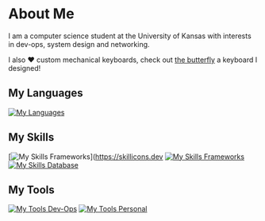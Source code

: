# About Me
I am a computer science student at the University of Kansas with interests in dev-ops, system design and networking.

I also :heart: custom mechanical keyboards, check out [the butterfly](https://github.com/aaatipamula/butterfly) a keyboard I designed!

## My Languages

[![My Languages](https://skillicons.dev/icons?i=py,js,ts,c,cpp)](https://skillicons.dev)

## My Skills

[![My Skills Frameworks](https://skillicons.dev/icons?i=nodejs,deno)](https://skillicons.dev
[![My Skills Frameworks](https://skillicons.dev/icons?i=express,tailwind,sass,flask)](https://skillicons.dev)
[![My Skills Database](https://skillicons.dev/icons?i=mysql,sqlite,graphql)](https://skillicons.dev)

## My Tools

[![My Tools Dev-Ops](https://skillicons.dev/icons?i=linux,docker,cloudflare,vercel,bash,perl)](https://skillicons.dev)
[![My Tools Personal](https://skillicons.dev/icons?i=ubuntu,vim,obsidian,latex,md)](https://skillicons.dev)

